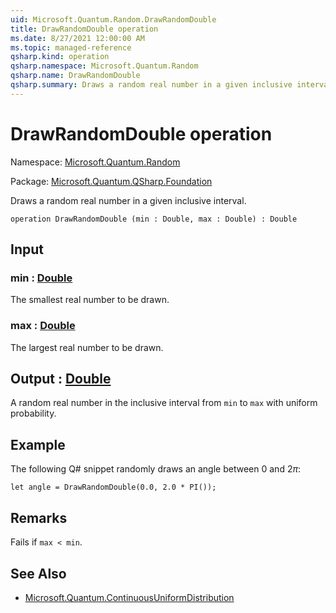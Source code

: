 ```yaml
---
uid: Microsoft.Quantum.Random.DrawRandomDouble
title: DrawRandomDouble operation
ms.date: 8/27/2021 12:00:00 AM
ms.topic: managed-reference
qsharp.kind: operation
qsharp.namespace: Microsoft.Quantum.Random
qsharp.name: DrawRandomDouble
qsharp.summary: Draws a random real number in a given inclusive interval.
---
```


# DrawRandomDouble operation

Namespace: [Microsoft.Quantum.Random](xref:Microsoft.Quantum.Random)

Package: [Microsoft.Quantum.QSharp.Foundation](https://nuget.org/packages/Microsoft.Quantum.QSharp.Foundation)


Draws a random real number in a given inclusive interval.

```qsharp
operation DrawRandomDouble (min : Double, max : Double) : Double
```


## Input

### min : [Double](xref:microsoft.quantum.qsharp.valueliterals#double-literals)

The smallest real number to be drawn.


### max : [Double](xref:microsoft.quantum.qsharp.valueliterals#double-literals)

The largest real number to be drawn.



## Output : [Double](xref:microsoft.quantum.qsharp.valueliterals#double-literals)

A random real number in the inclusive interval from `min` to `max` withuniform probability.

## Example

The following Q# snippet randomly draws an angle between $0$ and $2 \pi$:```qsharplet angle = DrawRandomDouble(0.0, 2.0 * PI());```

## Remarks

Fails if `max < min`.

## See Also

- [Microsoft.Quantum.ContinuousUniformDistribution](xref:Microsoft.Quantum.ContinuousUniformDistribution)